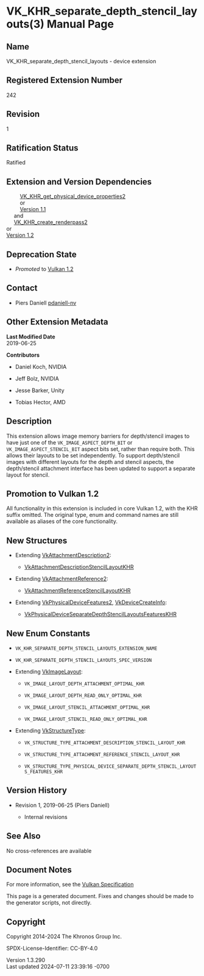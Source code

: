 # VK_KHR_separate_depth_stencil_layouts(3) Manual Page

## Name

VK_KHR_separate_depth_stencil_layouts - device extension



## <a href="#_registered_extension_number" class="anchor"></a>Registered Extension Number

242

## <a href="#_revision" class="anchor"></a>Revision

1

## <a href="#_ratification_status" class="anchor"></a>Ratification Status

Ratified

## <a href="#_extension_and_version_dependencies" class="anchor"></a>Extension and Version Dependencies

        
[VK_KHR_get_physical_device_properties2](https://registry.khronos.org/vulkan/specs/1.3-extensions/man/html/VK_KHR_get_physical_device_properties2.html)  
         or  
         [Version 1.1](#versions-1.1)  
     and  
     [VK_KHR_create_renderpass2](https://registry.khronos.org/vulkan/specs/1.3-extensions/man/html/VK_KHR_create_renderpass2.html)  
or  
[Version 1.2](#versions-1.2)  

## <a href="#_deprecation_state" class="anchor"></a>Deprecation State

- *Promoted* to <a
  href="https://registry.khronos.org/vulkan/specs/1.3-extensions/html/vkspec.html#versions-1.2-promotions"
  target="_blank" rel="noopener">Vulkan 1.2</a>

## <a href="#_contact" class="anchor"></a>Contact

- Piers Daniell <a
  href="https://github.com/KhronosGroup/Vulkan-Docs/issues/new?body=%5BVK_KHR_separate_depth_stencil_layouts%5D%20@pdaniell-nv%0A*Here%20describe%20the%20issue%20or%20question%20you%20have%20about%20the%20VK_KHR_separate_depth_stencil_layouts%20extension*"
  target="_blank" rel="nofollow noopener"><em></em>pdaniell-nv</a>

## <a href="#_other_extension_metadata" class="anchor"></a>Other Extension Metadata

**Last Modified Date**  
2019-06-25

**Contributors**  
- Daniel Koch, NVIDIA

- Jeff Bolz, NVIDIA

- Jesse Barker, Unity

- Tobias Hector, AMD

## <a href="#_description" class="anchor"></a>Description

This extension allows image memory barriers for depth/stencil images to
have just one of the `VK_IMAGE_ASPECT_DEPTH_BIT` or
`VK_IMAGE_ASPECT_STENCIL_BIT` aspect bits set, rather than require both.
This allows their layouts to be set independently. To support
depth/stencil images with different layouts for the depth and stencil
aspects, the depth/stencil attachment interface has been updated to
support a separate layout for stencil.

## <a href="#_promotion_to_vulkan_1_2" class="anchor"></a>Promotion to Vulkan 1.2

All functionality in this extension is included in core Vulkan 1.2, with
the KHR suffix omitted. The original type, enum and command names are
still available as aliases of the core functionality.

## <a href="#_new_structures" class="anchor"></a>New Structures

- Extending [VkAttachmentDescription2](https://registry.khronos.org/vulkan/specs/1.3-extensions/man/html/VkAttachmentDescription2.html):

  - [VkAttachmentDescriptionStencilLayoutKHR](https://registry.khronos.org/vulkan/specs/1.3-extensions/man/html/VkAttachmentDescriptionStencilLayoutKHR.html)

- Extending [VkAttachmentReference2](https://registry.khronos.org/vulkan/specs/1.3-extensions/man/html/VkAttachmentReference2.html):

  - [VkAttachmentReferenceStencilLayoutKHR](https://registry.khronos.org/vulkan/specs/1.3-extensions/man/html/VkAttachmentReferenceStencilLayoutKHR.html)

- Extending [VkPhysicalDeviceFeatures2](https://registry.khronos.org/vulkan/specs/1.3-extensions/man/html/VkPhysicalDeviceFeatures2.html),
  [VkDeviceCreateInfo](https://registry.khronos.org/vulkan/specs/1.3-extensions/man/html/VkDeviceCreateInfo.html):

  - [VkPhysicalDeviceSeparateDepthStencilLayoutsFeaturesKHR](https://registry.khronos.org/vulkan/specs/1.3-extensions/man/html/VkPhysicalDeviceSeparateDepthStencilLayoutsFeaturesKHR.html)

## <a href="#_new_enum_constants" class="anchor"></a>New Enum Constants

- `VK_KHR_SEPARATE_DEPTH_STENCIL_LAYOUTS_EXTENSION_NAME`

- `VK_KHR_SEPARATE_DEPTH_STENCIL_LAYOUTS_SPEC_VERSION`

- Extending [VkImageLayout](https://registry.khronos.org/vulkan/specs/1.3-extensions/man/html/VkImageLayout.html):

  - `VK_IMAGE_LAYOUT_DEPTH_ATTACHMENT_OPTIMAL_KHR`

  - `VK_IMAGE_LAYOUT_DEPTH_READ_ONLY_OPTIMAL_KHR`

  - `VK_IMAGE_LAYOUT_STENCIL_ATTACHMENT_OPTIMAL_KHR`

  - `VK_IMAGE_LAYOUT_STENCIL_READ_ONLY_OPTIMAL_KHR`

- Extending [VkStructureType](https://registry.khronos.org/vulkan/specs/1.3-extensions/man/html/VkStructureType.html):

  - `VK_STRUCTURE_TYPE_ATTACHMENT_DESCRIPTION_STENCIL_LAYOUT_KHR`

  - `VK_STRUCTURE_TYPE_ATTACHMENT_REFERENCE_STENCIL_LAYOUT_KHR`

  - `VK_STRUCTURE_TYPE_PHYSICAL_DEVICE_SEPARATE_DEPTH_STENCIL_LAYOUTS_FEATURES_KHR`

## <a href="#_version_history" class="anchor"></a>Version History

- Revision 1, 2019-06-25 (Piers Daniell)

  - Internal revisions

## <a href="#_see_also" class="anchor"></a>See Also

No cross-references are available

## <a href="#_document_notes" class="anchor"></a>Document Notes

For more information, see the <a
href="https://registry.khronos.org/vulkan/specs/1.3-extensions/html/vkspec.html#VK_KHR_separate_depth_stencil_layouts"
target="_blank" rel="noopener">Vulkan Specification</a>

This page is a generated document. Fixes and changes should be made to
the generator scripts, not directly.

## <a href="#_copyright" class="anchor"></a>Copyright

Copyright 2014-2024 The Khronos Group Inc.

SPDX-License-Identifier: CC-BY-4.0

Version 1.3.290  
Last updated 2024-07-11 23:39:16 -0700
